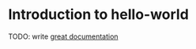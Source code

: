 # Introduction to hello-world

TODO: write [great documentation](http://jacobian.org/writing/what-to-write/)
